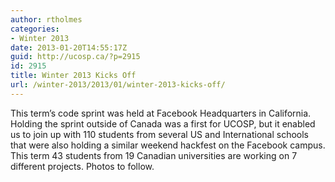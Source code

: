 ```yaml
---
author: rtholmes
categories:
- Winter 2013
date: 2013-01-20T14:55:17Z
guid: http://ucosp.ca/?p=2915
id: 2915
title: Winter 2013 Kicks Off
url: /winter-2013/2013/01/winter-2013-kicks-off/
---
```


This term&#8217;s code sprint was held at Facebook Headquarters in California. Holding the sprint outside of Canada was a first for UCOSP, but it enabled us to join up with 110 students from several US and International schools that were also holding a similar weekend hackfest on the Facebook campus. This term 43 students from 19 Canadian universities are working on 7 different projects. Photos to follow.